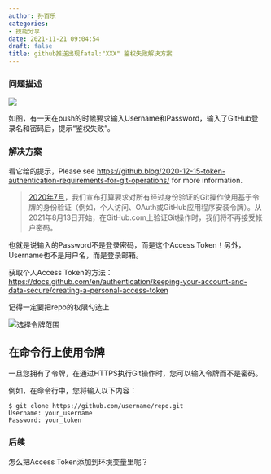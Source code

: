 ```yaml
---
author: 孙百乐
categories:
- 技能分享
date: 2021-11-21 09:04:54
draft: false
title: github推送出现fatal:"XXX" 鉴权失败解决方案
---
```


### 问题描述

![](https://cdn.jsdelivr.net/gh/leyouBaloy/mypic/wp-content/uploads/2021/11/image-3-1024x215.png)

如图，有一天在push的时候要求输入Username和Password，输入了GitHub登录名和密码后，提示“鉴权失败”。

### 解决方案

看它给的提示，Please see https://github.blog/2020-12-15-token-authentication-requirements-for-git-operations/ for more information.

> [2020年7月](https://github.blog/2020-07-30-token-authentication-requirements-for-api-and-git-operations/)，我们宣布打算要求对所有经过身份验证的Git操作使用基于令牌的身份验证（例如，个人访问、OAuth或GitHub应用程序安装令牌）。从2021年8月13日开始，在GitHub.com上验证Git操作时，我们将不再接受帐户密码。

也就是说输入的Password不是登录密码，而是这个Access Token！另外，Username也不是用户名，而是登录邮箱。

获取个人Access Token的方法：https://docs.github.com/en/authentication/keeping-your-account-and-data-secure/creating-a-personal-access-token

记得一定要把repo的权限勾选上

![选择令牌范围](https://docs.github.com/assets/images/help/settings/token_scopes.gif)

## 在命令行上使用令牌

一旦您拥有了令牌，在通过HTTPS执行Git操作时，您可以输入令牌而不是密码。

例如，在命令行中，您将输入以下内容：

```
$ git clone https://github.com/username/repo.git
Username: your_username
Password: your_token
```

### 后续

怎么把Access Token添加到环境变量里呢？